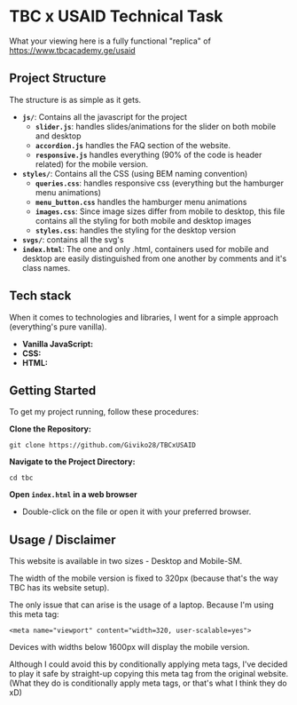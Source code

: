 # TBC x USAID Technical Task
What your viewing here is a fully functional "replica" of https://www.tbcacademy.ge/usaid

## Project Structure

The structure is as simple as it gets.

- **`js/`**: Contains all the javascript for the project    
  - **`slider.js`**: handles slides/animations for the slider on both mobile and desktop
  - **`accordion.js`** handles the FAQ section of the website.
  - **`responsive.js`** handles everything (90% of the code is header related) for the mobile version.
- **`styles/`**: Contains all the CSS (using BEM naming convention)
    - **`queries.css`**: handles responsive css (everything but the hamburger menu animations)
    - **`menu_button.css`** handles the hamburger menu animations
    - **`images.css`**: Since image sizes differ from mobile to desktop, this file contains all the styling for both mobile and desktop images
    - **`styles.css`**: handles the styling for the desktop version
- **`svgs/`**: contains all the svg's
- **`index.html`**: The one and only .html, containers used for mobile and desktop are easily distinguished from one another by comments and it's class names.

## Tech stack

When it comes to technologies and libraries, I went for a simple approach (everything's pure vanilla).

- **Vanilla JavaScript:**
- **CSS:** 
- **HTML:**


## Getting Started
To get my project running, follow these procedures:


**Clone the Repository:**
```
git clone https://github.com/Giviko28/TBCxUSAID
```

**Navigate to the Project Directory:**
```
cd tbc
```

**Open `index.html` in a web browser**
 - Double-click on the file or open it with your preferred browser. 


## Usage / Disclaimer

This website is available in two sizes - Desktop and Mobile-SM.

The width of the mobile version is fixed to 320px (because that's the way TBC has its website setup).

The only issue that can arise is the usage of a laptop. Because I'm using this meta tag: 
```
<meta name="viewport" content="width=320, user-scalable=yes">
```
Devices with widths below 1600px will display the mobile version.

Although I could avoid this by conditionally applying meta tags, I've decided to play it safe by straight-up copying this meta tag from the original website. (What they do is conditionally apply meta tags, or that's what I think they do xD)
